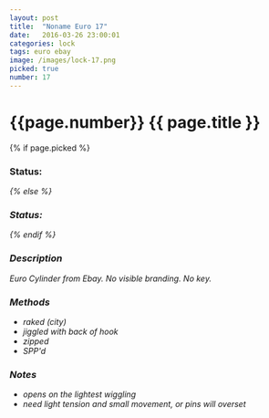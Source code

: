 ```yaml
---
layout: post
title:  "Noname Euro 17"
date:   2016-03-26 23:00:01
categories: lock
tags: euro ebay
image: /images/lock-17.png
picked: true
number: 17
---
```


# {{page.number}} {{ page.title }}

{% if page.picked %}
### Status: <i class="fa fa-unlock"/>
{% else %}
### Status: <i class="fa fa-lock"/>
{% endif %}

### Description

Euro Cylinder from Ebay. No visible branding. No key.

### Methods

- raked (city)
- jiggled with back of hook
- zipped
- SPP'd

### Notes

- opens on the lightest wiggling
- need light tension and small movement, or pins will overset

